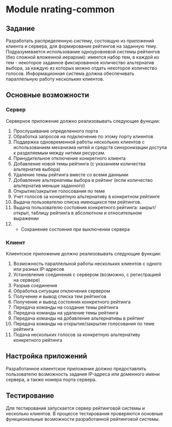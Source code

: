 # Module nrating-common

## Задание

Разработать распределенную систему, состоящую из приложений клиента и 
сервера, для формирования рейтингов на заданную тему. Подразумевается 
использование одноуровневой системы рейтингов (без сложной вложенной 
иерархии): имеется набор тем, в каждой из тем - некоторое заданное 
фиксированное количество альтернатив выбора, за каждую из которых можно 
отдать некоторое количество голосов. Информационная система должна 
обеспечивать параллельную работу нескольких клиентов.

## Основные возможности

### Сервер

Серверное приложение должно реализовывать следующие функции:

1. Прослушивание определенного порта
2. Обработка запросов на подключение по этому порту клиентов
3. Поддержка одновременной работы нескольких клиентов с использованием механизма нитей и средств синхронизации доступа к разделяемым между нитями ресурсам.
4. Принудительное отключение конкретного клиента
5. Добавление новой темы рейтинга (с указанием количества альтернатив выбора)
6. Удаление темы рейтинга вместе со всеми данными
7. Добавление альтернативы выбора в рейтинг (если количество альтернатив меньше заданного)
8. Открытие/закрытие голосования по теме
9. Учет голосов за конкретную альтернативу в конкретном рейтинге
10. Выдача пользователю списка имеющихся тем рейтингов.
11. Выдача пользователю состояния конкретного рейтинга: закрыт/открыт, таблицу рейтинга в абсолютном и относительном выражении
12. * Сохранение состояния при выключении сервера

### Клиент

Клиентское приложение должно реализовывать следующие функции:

1. Возможность параллельной работы нескольких клиентов с одного или разных IP-адресов
2. Установление соединения с сервером (возможно, с регистрацией на сервере)
3. Разрыв соединения
4. Обработка ситуации отключения сервером
5. Получение и вывод списка тем рейтингов
6. Получение и вывод состояния конкретного рейтинга
7. Передача команды на создание темы рейтинга
8. Передача команды на удаление темы рейтинга
9. Передача команды на добавление альтернативы в рейтинг
10. Передача команды на открытие/закрытие голосования по теме рейтинга
11. Подача нескольких голосов за конкретную альтернативу конкретного рейтинга

## Настройка приложений

Разработанное клиентское приложение должно предоставлять пользователю возможность задания IP-адреса или доменного имени сервера, а также номера порта сервера.

## Тестирование

Для тестирования запускается сервер рейтинговой системы и несколько клиентов. В процессе тестирования проверяются основные функциональные возможности разработанной рейтинговой системы.
